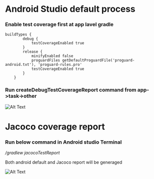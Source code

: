 
# Android Studio default process

### Enable test coverage first at app lavel gradle

```
buildTypes {
        debug {
            testCoverageEnabled true
        }
        release {
            minifyEnabled false
            proguardFiles getDefaultProguardFile('proguard-android.txt'), 'proguard-rules.pro'
            testCoverageEnabled true
        }
    }
```
### Run createDebugTestCoverageReport command from app->task->other

![Alt Text](https://github.com/azizcse/Android-code-coverage/blob/master/img/run_test.png)

# Jacoco coverage report

### Run below command in Android studio Terminal

*/gradlew jacocoTestReport*

Both android default and Jacoco report will be generaged 

![Alt Text](https://github.com/azizcse/Android-code-coverage/blob/master/img/coverage_report.png)



